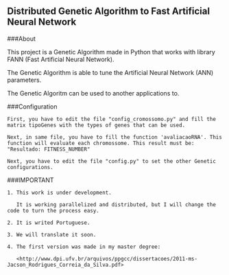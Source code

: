 ## Distributed Genetic Algorithm to Fast Artificial Neural Network

###About

This project is a Genetic Algorithm made in Python that works with library FANN (Fast Artificial Neural Network).

The Genetic Algorithm is able to tune the Artificial Neural Network (ANN) parameters.

The Genetic Algoritm can be used to another applications to.

###Configuration

    First, you have to edit the file "config_cromossomo.py" and fill the matrix tipoGenes with the types of genes that can be used.

    Next, in same file, you have to fill the function 'avaliacaoRNA'. This function will evaluate each chromossome. This result must be: "Resultado: FITNESS_NUMBER"

    Next, you have to edit the file "config.py" to set the other Genetic configurations.

###IMPORTANT

    1. This work is under development.

       It is working parallelized and distributed, but I will change the code to turn the process easy.

    2. It is writed Portuguese.

    3. We will translate it soon.

    4. The first version was made in my master degree:

       <http://www.dpi.ufv.br/arquivos/ppgcc/dissertacoes/2011-ms-Jacson_Rodrigues_Correia_da_Silva.pdf>
